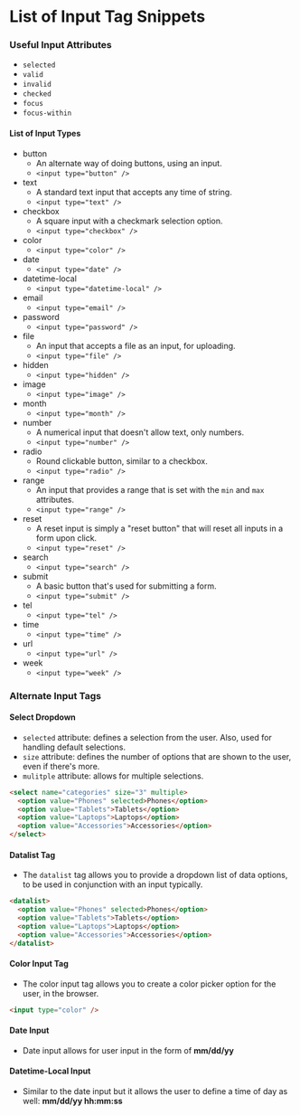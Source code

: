 # List of Input Tag Snippets

### __Useful Input Attributes__
- ```selected```
- ```valid```
- ```invalid```
- ```checked```
- ```focus```
- ```focus-within```

#### __List of Input Types__
- button
  - An alternate way of doing buttons, using an input.
  - ``` <input type="button" /> ```
- text
  - A standard text input that accepts any time of string.
  - ``` <input type="text" /> ```
- checkbox
  - A square input with a checkmark selection option.
  - ``` <input type="checkbox" /> ```
- color
  - ``` <input type="color" /> ```
- date 
  - ``` <input type="date" /> ```
- datetime-local
  - ``` <input type="datetime-local" /> ```
- email 
  - ``` <input type="email" /> ```
- password
  - ``` <input type="password" /> ```
- file
  - An input that accepts a file as an input, for uploading.
  - ``` <input type="file" /> ```
- hidden
  - ``` <input type="hidden" /> ```
- image 
  - ``` <input type="image" /> ```
- month
  - ``` <input type="month" /> ```
- number
  - A numerical input that doesn't allow text, only numbers.
  - ``` <input type="number" /> ```
- radio
  - Round clickable button, similar to a checkbox.
  - ``` <input type="radio" /> ```
- range
  - An input that provides a range that is set with the ```min``` and ```max``` attributes.
  - ``` <input type="range" /> ```
- reset
  - A reset input is simply a "reset button" that will reset all inputs in a form upon click.
  - ``` <input type="reset" /> ```
- search
  - ``` <input type="search" /> ```
- submit
  - A basic button that's used for submitting a form.
  - ``` <input type="submit" /> ```
- tel
  - ``` <input type="tel" /> ```
- time  
  - ``` <input type="time" /> ```
- url
  - ``` <input type="url" /> ```
- week
  - ``` <input type="week" /> ```

### __Alternate Input Tags__

#### __Select Dropdown__
- ```selected``` attribute: defines a selection from the user. Also, used for handling default selections.
- ```size``` attribute: defines the number of options that are shown to the user, even if there's more.
- ```mulitple``` attribute: allows for multiple selections.
```html
<select name="categories" size="3" multiple>
  <option value="Phones" selected>Phones</option>
  <option value="Tablets">Tablets</option>
  <option value="Laptops">Laptops</option>
  <option value="Accessories">Accessories</option>
</select>
```  
#### __Datalist Tag__
- The ```datalist``` tag allows you to provide a dropdown list of data options, to be used in conjunction with an input typically.
```html
<datalist>
  <option value="Phones" selected>Phones</option>
  <option value="Tablets">Tablets</option>
  <option value="Laptops">Laptops</option>
  <option value="Accessories">Accessories</option>
</datalist>
```
#### __Color Input Tag__
- The color input tag allows you to create a color picker option for the user, in the browser.
```html
<input type="color" />
```
#### __Date Input__
- Date input allows for user input in the form of __mm/dd/yy__
#### __Datetime-Local Input__
- Similar to the date input but it allows the user to define a time of day as well: __mm/dd/yy hh:mm:ss__
